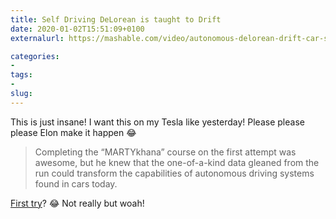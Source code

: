```yaml
---
title: Self Driving DeLorean is taught to Drift
date: 2020-01-02T15:51:09+0100
externalurl: https://mashable.com/video/autonomous-delorean-drift-car-stanford

categories:
- 
tags:
- 
slug: 
---
```

This is just insane! I want this on my Tesla like yesterday! Please please please Elon make it happen 😂

> Completing the “MARTYkhana” course on the first attempt was awesome, but he knew that the one-of-a-kind data gleaned from the run could transform the capabilities of autonomous driving systems found in cars today.

[First try][1]? 😂 Not really but woah!

[1]: https://www.youtube.com/watch?v=3KDnrGdpNZY